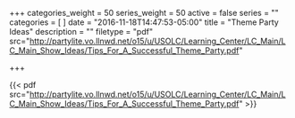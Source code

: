 +++
categories_weight = 50
series_weight = 50
active = false
series = ""
categories = [
]
date = "2016-11-18T14:47:53-05:00"
title = "Theme Party Ideas"
description = ""
filetype = "pdf"
src="http://partylite.vo.llnwd.net/o15/u/USOLC/Learning_Center/LC_Main/LC_Main_Show_Ideas/Tips_For_A_Successful_Theme_Party.pdf"

+++

{{< pdf src="http://partylite.vo.llnwd.net/o15/u/USOLC/Learning_Center/LC_Main/LC_Main_Show_Ideas/Tips_For_A_Successful_Theme_Party.pdf" >}}
